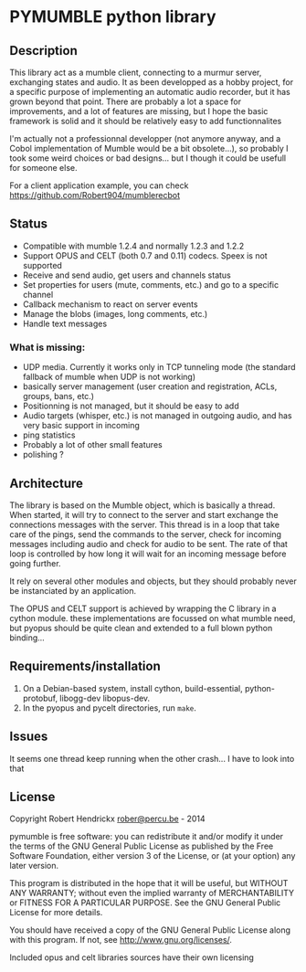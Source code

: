 PYMUMBLE python library
=======================



Description
-----------
This library act as a mumble client, connecting to a murmur server, exchanging states and audio.
It as been developped as a hobby project, for a specific purpose of implementing an automatic audio
recorder, but it has grown beyond that point.
There are probably a lot a space for improvements, and a lot of features are missing, but I hope
the basic framework is solid and it should be relatively easy to add functionnalites

I'm actually not a professionnal developper (not anymore anyway, and a Cobol implementation of Mumble would be a bit obsolete...),
so probably I took some weird choices or bad designs...  but I though it could be usefull for someone else.

For a client application example, you can check https://github.com/Robert904/mumblerecbot

Status
------
- Compatible with mumble 1.2.4 and normally 1.2.3 and 1.2.2
- Support OPUS and CELT (both 0.7 and 0.11) codecs.  Speex is not supported
- Receive and send audio, get users and channels status
- Set properties for users (mute, comments, etc.) and go to a specific channel
- Callback mechanism to react on server events
- Manage the blobs (images, long comments, etc.)
- Handle text messages

### What is missing:
- UDP media.  Currently it works only in TCP tunneling mode (the standard fallback of mumble when UDP is not working)
- basically server management (user creation and registration, ACLs, groups, bans, etc.)
- Positionning is not managed, but it should be easy to add
- Audio targets (whisper, etc.) is not managed in outgoing audio, and has very basic support in incoming
- ping statistics
- Probably a lot of other small features
- polishing ?

Architecture
------------
The library is based on the Mumble object, which is basically a thread.  When started, it will try
to connect to the server and start exchange the connections messages with the server.
This thread is in a loop that take care of the pings, send the commands to the server,
check for incoming messages including audio and check for audio to be sent.
The rate of that loop is controlled by how long it will wait for an incoming message before going further.

It rely on several other modules and objects, but they should probably never be instanciated by an application.

The OPUS and CELT support is achieved by wrapping the C library in a cython module.
these implementations are focussed on what mumble need, but pyopus should be quite clean and extended to a full blown
python binding...

Requirements/installation
-------------------------

1. On a Debian-based system, install cython, build-essential, python-protobuf, libogg-dev libopus-dev.
1. In the pyopus and pycelt directories, run `make`.

Issues
------
It seems one thread keep running when the other crash...  I have to look into that

License
-------
Copyright Robert Hendrickx <rober@percu.be> - 2014

pymumble is free software: you can redistribute it and/or modify
it under the terms of the GNU General Public License as published by
the Free Software Foundation, either version 3 of the License, or
(at your option) any later version.

This program is distributed in the hope that it will be useful,
but WITHOUT ANY WARRANTY; without even the implied warranty of
MERCHANTABILITY or FITNESS FOR A PARTICULAR PURPOSE.  See the
GNU General Public License for more details.

You should have received a copy of the GNU General Public License
along with this program.  If not, see <http://www.gnu.org/licenses/>.


Included opus and celt libraries sources have their own licensing
